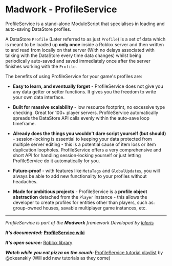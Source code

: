 # Madwork - ProfileService

ProfileService is a stand-alone ModuleScript that specialises in loading and auto-saving
DataStore profiles.

A DataStore `Profile` (Later referred to as just `Profile`) is a set of data which is meant to be loaded up
**only once** inside a Roblox server and then written to and read from locally on that server
(With no delays associated with talking with the DataStore every time data changes) whilst being
periodically auto-saved and saved immediately once after the server finishes working with the `Profile`.

The benefits of using ProfileService for your game's profiles are:

- **Easy to learn, and eventually forget** - ProfileService does not give you any data getter or setter functions. It gives you the freedom to write your own data interface.

- **Built for massive scalability** - low resource footprint, no excessive type checking. Great for 100+ player servers. ProfileService automatically spreads the DataStore API calls evenly within the auto-save loop timeframe.

- **Already does the things you wouldn't dare script yourself (but should)** - session-locking is essential to keeping your data protected from multiple server editing - this is a potential cause of item loss or item duplication loopholes. ProfileService offers a very comprehensive and short API for handling session-locking yourself or just letting ProfileService do it automatically for you.

- **Future-proof** - with features like `MetaTags` and `GlobalUpdates`, you will always be able to add new functionality to your profiles without headaches.

- **Made for ambitious projects** - ProfileService is a **profile object abstraction** detached from the `Player` instance - this allows the developer to create profiles for entities other than players, such as: group-owned houses, savable multiplayer game instances, etc.

---
*ProfileService is part of the **Madwork** framework*
*Developed by [loleris](https://twitter.com/LM_loleris)*

***It's documented:***
**[ProfileService wiki](https://madstudioroblox.github.io/ProfileService/)**

***It's open source:***
[Roblox library](https://www.roblox.com/library/5331689994/ProfileService)

***Watch while you eat pizza on the couch:***
[ProfileService tutorial playlist](https://www.youtube.com/playlist?list=PLUUm0OvGDjJ8_e8co48ngMJC4XwCaUIIH) by @okeanskiy
(Will add new tutorials as they come)
